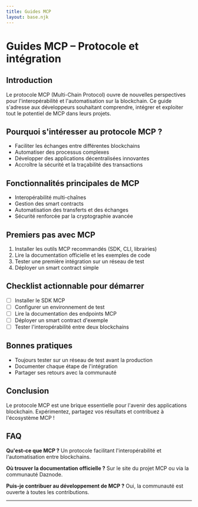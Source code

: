 ```yaml
---
title: Guides MCP
layout: base.njk
---
```


# Guides MCP – Protocole et intégration

## Introduction

Le protocole MCP (Multi-Chain Protocol) ouvre de nouvelles perspectives pour l'interopérabilité et l'automatisation sur la blockchain. Ce guide s'adresse aux développeurs souhaitant comprendre, intégrer et exploiter tout le potentiel de MCP dans leurs projets.

## Pourquoi s'intéresser au protocole MCP ?

- Faciliter les échanges entre différentes blockchains
- Automatiser des processus complexes
- Développer des applications décentralisées innovantes
- Accroître la sécurité et la traçabilité des transactions

## Fonctionnalités principales de MCP

- Interopérabilité multi-chaînes
- Gestion des smart contracts
- Automatisation des transferts et des échanges
- Sécurité renforcée par la cryptographie avancée

## Premiers pas avec MCP

1. Installer les outils MCP recommandés (SDK, CLI, librairies)
2. Lire la documentation officielle et les exemples de code
3. Tester une première intégration sur un réseau de test
4. Déployer un smart contract simple

## Checklist actionnable pour démarrer

- [ ] Installer le SDK MCP
- [ ] Configurer un environnement de test
- [ ] Lire la documentation des endpoints MCP
- [ ] Déployer un smart contract d'exemple
- [ ] Tester l'interopérabilité entre deux blockchains

## Bonnes pratiques

- Toujours tester sur un réseau de test avant la production
- Documenter chaque étape de l'intégration
- Partager ses retours avec la communauté

## Conclusion

Le protocole MCP est une brique essentielle pour l'avenir des applications blockchain. Expérimentez, partagez vos résultats et contribuez à l'écosystème MCP !

## FAQ

**Qu'est-ce que MCP ?**
Un protocole facilitant l'interopérabilité et l'automatisation entre blockchains.

**Où trouver la documentation officielle ?**
Sur le site du projet MCP ou via la communauté Daznode.

**Puis-je contribuer au développement de MCP ?**
Oui, la communauté est ouverte à toutes les contributions.

--- 